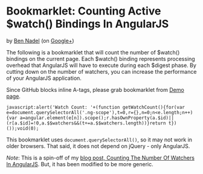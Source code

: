 
# Bookmarklet: Counting Active $watch() Bindings In AngularJS

by [Ben Nadel][bennadel] (on [Google+][googleplus])

The following is a bookmarklet that will count the number of $watch() bindings on the current
page. Each $watch() binding represents processing overhead that AngularJS will have to execute
during each $digest phase. By cutting down on the number of watchers, you can increase the
performance of your AngularJS application.

Since GitHub blocks inline A-tags, please grab bookmarklet from 
<a href="http://bennadel.github.io/Bookmarklet-Get-Watch-Count/demo/">Demo page</a>.

```
javascript:alert('Watch Count: '+(function getWatchCount(){for(var e=document.querySelectorAll('.ng-scope'),t=0,r={},n=0;n<e.length;n++){var a=angular.element(e[n]).scope();r.hasOwnProperty(a.$id)||(r[a.$id]=!0,a.$$watchers&&(t+=a.$$watchers.length))}return t})());void(0);
```

This bookmarklet uses `document.querySelectorAll()`, so it may not work in older browsers. That
said, it does not depend on jQuery - only AngularJS.

_Note_: This is a spin-off of my [blog post, Counting The Number Of Watchers In AngularJS][blogpost].
But, it has been modified to be more generic.

[bennadel]: http://www.bennadel.com
[googleplus]: https://plus.google.com/108976367067760160494?rel=author
[blogpost]: http://www.bennadel.com/blog/2698-counting-the-number-of-watchers-in-angularjs.htm
